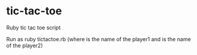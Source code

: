 # tic-tac-toe
Ruby tic tac toe script

Run as ruby tictactoe.rb <name1> <name2> (where <name1> is the name of the player1 and <name2> is the name of the player2)
